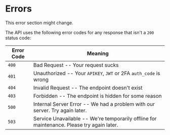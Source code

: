 # Errors

<aside class="notice">This error section might change.</aside>

The API uses the following error codes for any response that isn't a `200` status code:

Error Code | Meaning
---------- | -------
`400` | Bad Request -- Your request sucks
`401` | Unauthorized -- Your `APIKEY`, `JWT` or 2FA `auth_code` is wrong
`404` | Invalid Request -- The endpoint doesn't exist
`403` | Forbidden -- The endpoint is hidden for some reason
`500` | Internal Server Error -- We had a problem with our server. Try again later.
`503` | Service Unavailable -- We're temporarily offline for maintenance. Please try again later.
